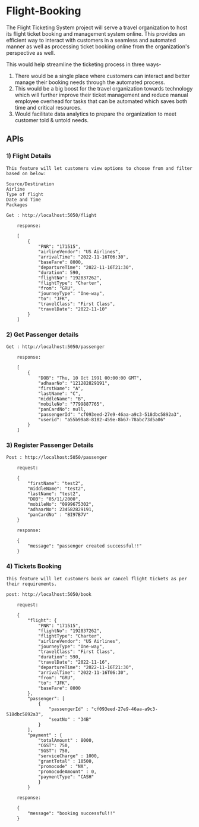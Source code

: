 # Flight-Booking

The Flight Ticketing System project will serve a travel organization to host its flight ticket booking and management system online. This provides an efficient way to interact with customers in a seamless and automated manner as well as processing ticket booking online from the organization's perspective as well.  

This would help streamline the ticketing process in three ways-

1) There would be a single place where customers can interact and better manage their booking needs through the automated process.  
2) This would be a big boost for the travel organization towards technology which will further improve their ticket management and reduce manual employee overhead for tasks that can be automated which saves both time and critical resources. 
3) Would facilitate data analytics to prepare the organization to meet customer told & untold needs. 

## APIs

### 1)  Flight Details 

    This feature will let customers view options to choose from and filter based on below: 

    Source/Destination 
    Airline 
    Type of flight
    Date and Time 
    Packages 

    Get : http://localhost:5050/flight
``` 
    response: 

    [
        {
            "PNR": "171515",
            "airlineVendor": "US Airlines",
            "arrivalTime": "2022-11-16T06:30",
            "baseFare": 8000,
            "departureTime": "2022-11-16T21:30",
            "duration": 590,
            "flightNo": "192837262",
            "flightType": "Charter",
            "from": "GRU",
            "journeyType": "One-way",
            "to": "JFK",
            "travelClass": "First Class",
            "travelDate": "2022-11-10"
        }
    ] 

```

### 2) Get Passenger details 

    Get : http://localhost:5050/passenger
``` 
    response: 

    [
        {
            "DOB": "Thu, 10 Oct 1991 00:00:00 GMT",
            "adhaarNo": "121282829191",
            "firstName": "A",
            "lastName": "C",
            "middleName": "B",
            "mobileNo": "7799887765",
            "panCardNo": null,
            "passengerId": "cf093eed-27e9-46aa-a9c3-518dbc5892a3",
            "userid": "a55b99a8-8182-459e-8b67-78abc73d5a06"
        }
    ]
```

### 3) Register Passenger Details

    Post : http://localhost:5050/passenger
``` 
    request: 

    {
        "firstName": "test2",
        "middleName": "test2",
        "lastName": "test2",
        "DOB": "05/11/2000",
        "mobileNo": "0999675302",
        "adhaarNo": 234582829191,
        "panCardNo" : "BI97B7V"
    }

    response: 

    {
        "message": "passenger created successful!!"
    }
```

### 4) Tickets Booking

    This feature will let customers book or cancel flight tickets as per their requirements. 

    post: http://localhost:5050/book
```
    request:
 
    {
        "flight": {
            "PNR": "171515",
            "flightNo": "192837262",
            "flightType": "Charter",
            "airlineVendor": "US Airlines",
            "journeyType": "One-way",
            "travelClass": "First Class",
            "duration": 590,
            "travelDate": "2022-11-16",
            "departureTime": "2022-11-16T21:30",
            "arrivalTime": "2022-11-16T06:30",
            "from": "GRU",
            "to": "JFK",
            "baseFare": 8000
        },
        "passenger": [
            {
                "passengerId" : "cf093eed-27e9-46aa-a9c3-518dbc5892a3",
                "seatNo" : "34B"
            }
        ],
        "payment" : {
            "totalAmount" : 8000,
            "CGST": 750,
            "SGST": 750,
            "serviceCharge" : 1000,
            "grantTotal" : 10500,
            "promocode" : "NA",
            "promocodeAmount" : 0,
            "paymentType": "CASH"
            }
        }

    response:

    {
        "message": "booking successful!!"
    }
```

